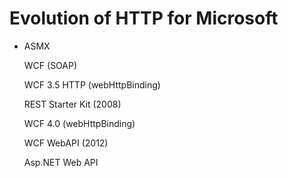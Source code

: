 # Evolution of HTTP for Microsoft
<ul>
	<li class="fragment">
		<p class="fragment">ASMX</p>
		<p class="fragment">WCF (SOAP)</p>
		<p class="fragment">WCF 3.5 HTTP (webHttpBinding)</p>
		<p class="fragment">REST Starter Kit (2008)</p>
		<p class="fragment">WCF 4.0 (webHttpBinding)</p>
		<p class="fragment">WCF WebAPI (2012)</p>
		<p class="fragment">Asp.NET Web API</p>
	</li>
</ul>